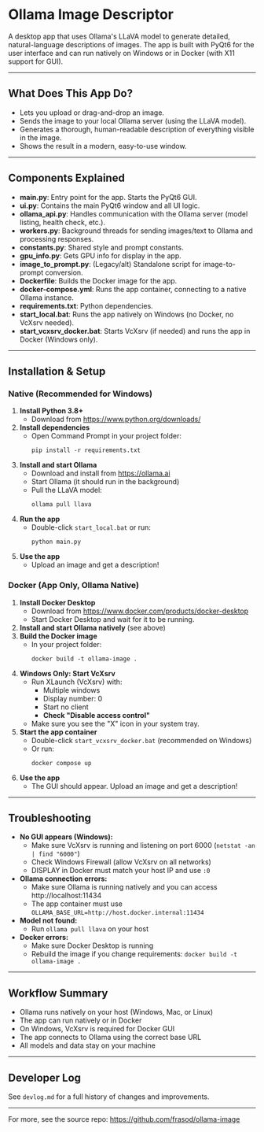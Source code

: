 # Ollama Image Descriptor

A desktop app that uses Ollama's LLaVA model to generate detailed, natural-language descriptions of images. The app is built with PyQt6 for the user interface and can run natively on Windows or in Docker (with X11 support for GUI).

---

## What Does This App Do?
- Lets you upload or drag-and-drop an image.
- Sends the image to your local Ollama server (using the LLaVA model).
- Generates a thorough, human-readable description of everything visible in the image.
- Shows the result in a modern, easy-to-use window.

---

## Components Explained
- **main.py**: Entry point for the app. Starts the PyQt6 GUI.
- **ui.py**: Contains the main PyQt6 window and all UI logic.
- **ollama_api.py**: Handles communication with the Ollama server (model listing, health check, etc.).
- **workers.py**: Background threads for sending images/text to Ollama and processing responses.
- **constants.py**: Shared style and prompt constants.
- **gpu_info.py**: Gets GPU info for display in the app.
- **image_to_prompt.py**: (Legacy/alt) Standalone script for image-to-prompt conversion.
- **Dockerfile**: Builds the Docker image for the app.
- **docker-compose.yml**: Runs the app container, connecting to a native Ollama instance.
- **requirements.txt**: Python dependencies.
- **start_local.bat**: Runs the app natively on Windows (no Docker, no VcXsrv needed).
- **start_vcxsrv_docker.bat**: Starts VcXsrv (if needed) and runs the app in Docker (Windows only).

---

## Installation & Setup

### Native (Recommended for Windows)
1. **Install Python 3.8+**
   - Download from https://www.python.org/downloads/
2. **Install dependencies**
   - Open Command Prompt in your project folder:
     ```
     pip install -r requirements.txt
     ```
3. **Install and start Ollama**
   - Download and install from https://ollama.ai
   - Start Ollama (it should run in the background)
   - Pull the LLaVA model:
     ```
     ollama pull llava
     ```
4. **Run the app**
   - Double-click `start_local.bat` or run:
     ```
     python main.py
     ```
5. **Use the app**
   - Upload an image and get a description!

### Docker (App Only, Ollama Native)
1. **Install Docker Desktop**
   - Download from https://www.docker.com/products/docker-desktop
   - Start Docker Desktop and wait for it to be running.
2. **Install and start Ollama natively** (see above)
3. **Build the Docker image**
   - In your project folder:
     ```
     docker build -t ollama-image .
     ```
4. **Windows Only: Start VcXsrv**
   - Run XLaunch (VcXsrv) with:
     - Multiple windows
     - Display number: 0
     - Start no client
     - **Check "Disable access control"**
   - Make sure you see the "X" icon in your system tray.
5. **Start the app container**
   - Double-click `start_vcxsrv_docker.bat` (recommended on Windows)
   - Or run:
     ```
     docker compose up
     ```
6. **Use the app**
   - The GUI should appear. Upload an image and get a description!

---

## Troubleshooting
- **No GUI appears (Windows):**
  - Make sure VcXsrv is running and listening on port 6000 (`netstat -an | find "6000"`)
  - Check Windows Firewall (allow VcXsrv on all networks)
  - DISPLAY in Docker must match your host IP and use `:0`
- **Ollama connection errors:**
  - Make sure Ollama is running natively and you can access http://localhost:11434
  - The app container must use `OLLAMA_BASE_URL=http://host.docker.internal:11434`
- **Model not found:**
  - Run `ollama pull llava` on your host
- **Docker errors:**
  - Make sure Docker Desktop is running
  - Rebuild the image if you change requirements: `docker build -t ollama-image .`

---

## Workflow Summary
- Ollama runs natively on your host (Windows, Mac, or Linux)
- The app can run natively or in Docker
- On Windows, VcXsrv is required for Docker GUI
- The app connects to Ollama using the correct base URL
- All models and data stay on your machine

---

## Developer Log
See `devlog.md` for a full history of changes and improvements.

---
For more, see the source repo: https://github.com/frasod/ollama-image 